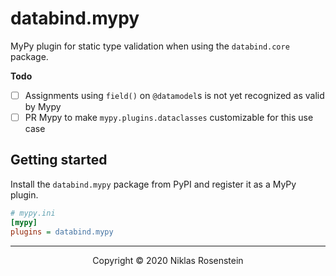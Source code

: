 # databind.mypy

MyPy plugin for static type validation when using the `databind.core` package.

__Todo__

* [ ] Assignments using `field()` on `@datamodel`s is not yet recognized as valid by Mypy
* [ ] PR Mypy to make `mypy.plugins.dataclasses` customizable for this use case

## Getting started

Install the `databind.mypy` package from PyPI and register it as a MyPy plugin.

```ini
# mypy.ini
[mypy]
plugins = databind.mypy
```

---

<p align="center">Copyright &copy; 2020 Niklas Rosenstein</p>
